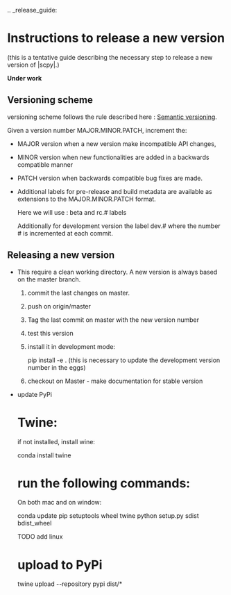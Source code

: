 .. _release_guide:

Instructions to release a new version
=====================================

(this is a tentative guide describing the necessary step to release a new version of |scpy|.)

**Under  work**

Versioning scheme
-----------------

versioning scheme follows the rule described here : [Semantic versioning](https://semver.org).

Given a version number MAJOR.MINOR.PATCH, increment the:

* MAJOR version when a new version make incompatible API changes,

* MINOR version when new functionalities are added in a backwards compatible manner

* PATCH version when backwards compatible bug fixes are made.

* Additional labels for pre-release and build metadata are available as extensions to the MAJOR.MINOR.PATCH format.

  Here we will use : beta and rc.# labels

  Additionally for development version the label dev.# where the number # is incremented at each commit.

Releasing a new version
------------------------

* This require a clean working directory. A new version is always based on the master branch.

  1. commit the last changes on master.

  2. push on origin/master

  3. Tag the last commit on master with the new version number

  4. test this version

  5. install it in development mode:
     
     pip install -e .  (this is necessary to update the development version number in the eggs)

  6. checkout on Master - make documentation for stable version

* update PyPi

  # Twine:

    if not installed, install wine:

    conda install twine

  # run the following commands:

    On both mac and on window:

    conda update pip setuptools wheel twine
    python setup.py sdist bdist_wheel

    TODO add linux

  # upload to PyPi


    twine upload --repository pypi dist/*




